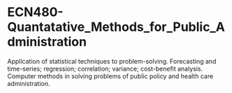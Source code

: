 # ECN480-Quantatative_Methods_for_Public_Administration

Application of statistical techniques to problem-solving. Forecasting and time-series; regression; correlation; variance; cost-benefit analysis. Computer methods in solving problems of
public policy and health care administration. 
